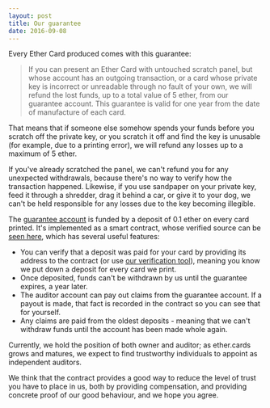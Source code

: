 ```yaml
---
layout: post
title: Our guarantee
date: 2016-09-08
---
```

Every Ether Card produced comes with this guarantee:

> If you can present an Ether Card with untouched scratch panel, but whose account has an outgoing transaction, or a card whose private key is incorrect or unreadable through no fault of your own, we will refund the lost funds, up to a total value of 5 ether, from our guarantee account. This guarantee is valid for one year from the date of manufacture of each card.

That means that if someone else somehow spends your funds before you scratch off the private key, or you scratch it off and find the key is unusable (for example, due to a printing error), we will refund any losses up to a maximum of 5 ether.

If you've already scratched the panel, we can't refund you for any unexpected withdrawals, because there's no way to verify how the transaction happened. Likewise, if you use sandpaper on your private key, feed it through a shredder, drag it behind a car, or give it to your dog, we can't be held responsible for any losses due to the key becoming illegible.

The [guarantee account](http://etherscan.io/address/0xcd6608b1291d4307652592c29bff7d51f1ad83d7) is funded by a deposit of 0.1 ether on every card printed. It's implemented as a smart contract, whose verified source can be [seen here](http://etherscan.io/address/0xcd6608b1291d4307652592c29bff7d51f1ad83d7#code), which has several useful features:

 - You can verify that a deposit was paid for your card by providing its address to the contract (or use [our verification tool](/#verify)), meaning you know we put down a deposit for every card we print.
 - Once deposited, funds can't be withdrawn by us until the guarantee expires, a year later.
 - The auditor account can pay out claims from the guarantee account. If a payout is made, that fact is recorded in the contract so you can see that for yourself.
 - Any claims are paid from the oldest deposits - meaning that we can't withdraw funds until the account has been made whole again.

Currently, we hold the position of both owner and auditor; as ether.cards grows and matures, we expect to find trustworthy individuals to appoint as independent auditors.

We think that the contract provides a good way to reduce the level of trust you have to place in us, both by providing compensation, and providing concrete proof of our good behaviour, and we hope you agree.
